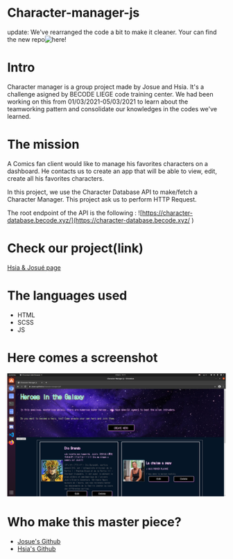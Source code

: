 # Character-manager-js
update:
We've rearranged the code a bit to make it cleaner. Your can find the new repo![here](https://github.com/yunhsiaho/modern-js-application)!

# Intro
Character manager is a group project made by Josue and Hsia. It's a challenge asigned by BECODE LIEGE code training center. We had been working on this from 01/03/2021-05/03/2021 to learn about the teamworking pattern and consolidate our knowledges in the codes we've learned.

# The mission
A Comics fan client would like to manage his favorites characters on a dashboard. He contacts us to create an app that will be able to view, edit, create all his favorites characters.

In this project, we use the Character Database API to make/fetch a Character Manager. This project ask us to perform HTTP Request.

The root endpoint of the API is the following : ![https://character-database.becode.xyz/](https://character-database.becode.xyz/ )

# Check our project(link)
[Hsia & Josué page](https://yunhsiaho.github.io/character-manager-js/)

# The languages used
 * HTML
 * SCSS
 * JS
 
# Here comes a screenshot

![alt text](https://raw.githubusercontent.com/Josue-U/character-manager-js/hsia/img/screenshot.png "Cool")

# Who make this master piece?
* [Josue's Github](https://github.com/Josue-U)
* [Hsia's Github](https://github.com/yunhsiaho)





